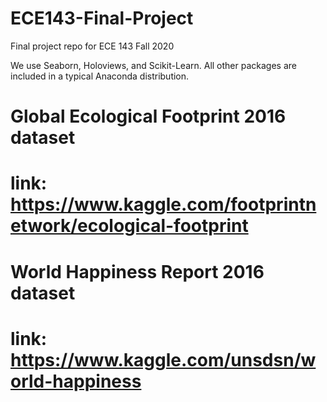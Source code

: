 # ECE143-Final-Project
 Final project repo for ECE 143 Fall 2020
 
 We use Seaborn, Holoviews, and Scikit-Learn. All other packages are included in a typical Anaconda distribution. 
 
# Global Ecological Footprint 2016 dataset #
# link: https://www.kaggle.com/footprintnetwork/ecological-footprint

# World Happiness Report 2016 dataset #
# link: https://www.kaggle.com/unsdsn/world-happiness